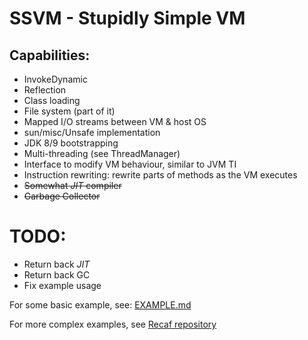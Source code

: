 # SSVM - Stupidly Simple VM

## Capabilities:
  - InvokeDynamic
  - Reflection
  - Class loading
  - File system (part of it)
  - Mapped I/O streams between VM & host OS
  - sun/misc/Unsafe implementation
  - JDK 8/9 bootstrapping
  - Multi-threading (see ThreadManager)
  - Interface to modify VM behaviour, similar to JVM TI
  - Instruction rewriting: rewrite parts of methods as the VM executes
  - ~~Somewhat *JIT* compiler~~
  - ~~Garbage Collector~~

# TODO:
  - Return back *JIT*
  - Return back GC
  - Fix example usage

For some basic example, see: [EXAMPLE.md](EXAMPLE.md)


For more complex examples, see [Recaf repository](https://github.com/Col-E/Recaf/tree/dev3/recaf-core/src/main/java/me/coley/recaf/ssvm)